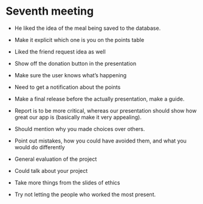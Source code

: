 # Seventh meeting 

* He liked the idea of the meal being saved to the database.
* Make it explicit which one is you on the points table
* Liked the friend request idea as well
* Show off the donation button in the presentation
* Make sure the user knows what’s happening
* Need to get a notification about the points
* Make a final release before the actually presentation, make a guide.
* Report is to be more critical, whereas our presentation should show how great our
app is (basically make it very appealing).
* Should mention why you made choices over others.
* Point out mistakes, how you could have avoided them, and what you would do
differently

* General evaluation of the project
* Could talk about your project
* Take more things from the slides of ethics
* Try not letting the people who worked the most present.

